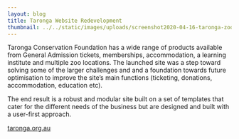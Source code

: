 ```yaml
---
layout: blog
title: Taronga Website Redevelopment
thumbnail: ../../static/images/uploads/screenshot2020-04-16-taronga-zoo-sydney.jpg
---
```

Taronga Conservation Foundation has a wide range of products available from
General Admission tickets, memberships, accommodation, a learning institute
and multiple zoo locations. The launched site was a step toward solving some
of the larger challenges and and a foundation towards future optimisation to
improve the site’s main functions (ticketing, donations, accommodation,
education etc).


The end result is a robust and modular site built on a set of templates that cater for the different needs of the business but are designed and built with a user-first approach.


[taronga.org.au](https://taronga.org.au/)